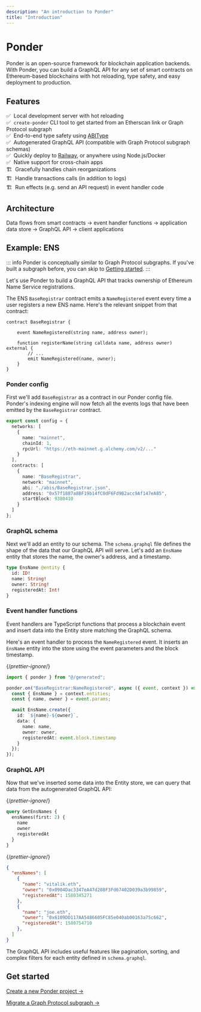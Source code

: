 ```yaml
---
description: "An introduction to Ponder"
title: "Introduction"
---
```


# Ponder

Ponder is an open-source framework for blockchain application backends. With Ponder, you can build a GraphQL API for any set of smart contracts on Ethereum-based blockchains with hot reloading, type safety, and easy deployment to production.

## Features

✅ &nbsp;Local development server with hot reloading<br/>
✅ &nbsp;`create-ponder` CLI tool to get started from an Etherscan link or Graph Protocol subgraph<br/>
✅ &nbsp;End-to-end type safety using [ABIType](https://github.com/wagmi-dev/abitype)<br/>
✅ &nbsp;Autogenerated GraphQL API (compatible with Graph Protocol subgraph schemas)<br/>
✅ &nbsp;Quickly deploy to [Railway](/guides/production), or anywhere using Node.js/Docker<br/>
✅ &nbsp;Native support for cross-chain apps<br/>
🏗️ &nbsp;Gracefully handles chain reorganizations<br/>
🏗️ &nbsp;Handle transactions calls (in addition to logs)<br/>
🏗️ &nbsp;Run effects (e.g. send an API request) in event handler code<br/>

## Architecture

<Architecture className="excalidraw" role="img" />
<p className="caption">
  Data flows from smart contracts → event handler functions → application data
  store → GraphQL API → client applications
</p>

## Example: ENS

::: info
  Ponder is conceptually similar to Graph Protocol subgraphs. If you've built a
  subgraph before, you can skip to [Getting
  started](/getting-started/new-project).
:::

Let's use Ponder to build a GraphQL API that tracks ownership of Ethereum Name Service registrations.

The ENS `BaseRegistrar` contract emits a `NameRegistered` event every time a user registers a new ENS name. Here's the relevant snippet from that contract:

```solidity
contract BaseRegistrar {

    event NameRegistered(string name, address owner);

    function registerName(string calldata name, address owner) external {
        // ...
        emit NameRegistered(name, owner);
    }
}
```

<div className="steps-container">

### Ponder config

First we'll add `BaseRegistrar` as a contract in our Ponder config file. Ponder's indexing engine will now fetch all the events logs that have been emitted by the `BaseRegistrar` contract.

```ts filename="ponder.config.ts"
export const config = {
  networks: [
    {
      name: "mainnet",
      chainId: 1,
      rpcUrl: "https://eth-mainnet.g.alchemy.com/v2/..."
    }
  ],
  contracts: [
    {
      name: "BaseRegistrar",
      network: "mainnet",
      abi: "./abis/BaseRegistrar.json",
      address: "0x57f1887a8BF19b14fC0dF6Fd9B2acc9Af147eA85",
      startBlock: 9380410
    }
  ]
};
```

### GraphQL schema

Next we'll add an entity to our schema. The `schema.graphql` file defines the shape of the data that our GraphQL API will serve. Let's add an `EnsName` entity that stores the name, the owner's address, and a timestamp.

```graphql filename="schema.graphql"
type EnsName @entity {
  id: ID!
  name: String!
  owner: String!
  registeredAt: Int!
}
```

### Event handler functions

Event handlers are TypeScript functions that process a blockchain event and insert data into the Entity store matching the GraphQL schema.

Here's an event handler to process the `NameRegistered` event. It inserts an `EnsName` entity into the store using the event parameters and the block timestamp.

{/*prettier-ignore*/}

```ts filename="src/EthereumNameService.ts"
import { ponder } from "@/generated";

ponder.on("BaseRegistrar:NameRegistered", async ({ event, context }) => {
  const { EnsName } = context.entities;
  const { name, owner } = event.params;

  await EnsName.create({
    id: `${name}-${owner}`,
    data: {
      name: name,
      owner: owner,
      registeredAt: event.block.timestamp
    }
  });
});
```

### GraphQL API

Now that we've inserted some data into the Entity store, we can query that data from the autogenerated GraphQL API:

{/*prettier-ignore*/}

```graphql filename="http://localhost:42069/graphql"
query GetEnsNames {
  ensNames(first: 2) {
    name
    owner
    registeredAt
  }
}
```

{/*prettier-ignore*/}

```json filename="Result"
{
  "ensNames": [
    {
      "name": "vitalik.eth",
      "owner": "0x0904Dac3347eA47d208F3Fd67402D039a3b99859",
      "registeredAt": 1580345271
    },
    {
      "name": "joe.eth",
      "owner": "0x6109DD117AA5486605FC85e040ab00163a75c662",
      "registeredAt": 1580754710
    },
  ]
}
```

The GraphQL API includes useful features like pagination, sorting, and complex filters for each entity defined in `schema.graphql`.

</div>

## Get started

[Create a new Ponder project →](/getting-started/new-project)

[Migrate a Graph Protocol subgraph →](/getting-started/migrate-subgraph)
